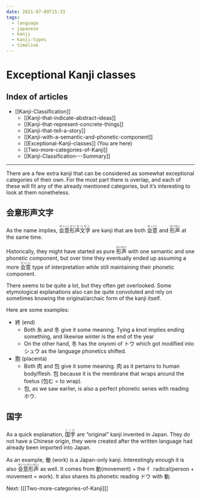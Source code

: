 ```yaml
---
date: 2021-07-09T15:33
tags:
  - language
  - japanese
  - kanji
  - kanji-types
  - timeline
---
```


# Exceptional Kanji classes

## Index of articles

 * [[Kanji-Classification]]
   * [[Kanji-that-indicate-abstract-ideas]]
   * [[Kanji-that-represent-concrete-things]]
   * [[Kanji-that-tell-a-story]]
   * [[Kanji-with-a-semantic-and-phonetic-component]]
   * [[Exceptional-Kanji-classes]] (You are here)
   * [[Two-more-categories-of-Kanji]]
   * [[Kanji-Classification---Summary]]

---

There are a few extra kanji that can be considered as somewhat exceptional
categories of their own. For the most part there is overlap, and each of these
will fit any of the already mentioned categories, but it’s interesting to look
at them nonetheless.

## 会意形声文字

As the name implies, <ruby>会意形声文字<rt>かいいけいせいもじ</rt></ruby>
are kanji that are both <ruby>会意<rt>かいい</rt></ruby> and <ruby>形声<rt>けいせい</rt></ruby>
at the same time.

Historically, they might have started as pure <ruby>形声<rt>けいせい</rt></ruby>
 with one semantic and one phonetic component, but over time they eventually
ended up assuming a more <ruby>会意<rt>かいい</rt></ruby> type of interpretation
while still maintaining their phonetic component.

There seems to be quite a lot, but they often get overlooked. Some etymological
explanations also can be quite convoluted and rely on sometimes knowing the
original/archaic form of the kanji itself.

Here are some examples:

 * 終 (end)
   * Both 糸 and 冬 give it some meaning. Tying a knot implies ending something,
     and likewise winter is the end of the year
   * On the other hand, 冬 has the onyomi of トウ which got modified into シュウ
     as the language phonetics shifted.
 * 胞 (placenta)
   * Both 肉 and 包 give it some meaning. 肉 as it pertains to human body/flesh.
     包 because it is the membrane that wraps around the foetus (包む = to wrap).
   * 包, as we saw earlier, is also a perfect phonetic series with reading ホウ.

## 国字

As a quick explanation, <ruby>国字<rt>こくじ</rt></ruby> are “original” kanji
invented in Japan. They do not have a Chinese origin, they were created after
the written language had already been imported into Japan.

As an example, 働 (work) is a Japan-only kanji. Interestingly enough it is also
<ruby>会意形声<rt>かいいけいせい</rt></ruby> as well.  It comes from
動(movement) + the 亻 radical(person + movement = work). It also shares its
phonetic reading ドウ with 動.

Next: [[[Two-more-categories-of-Kanji]]]
